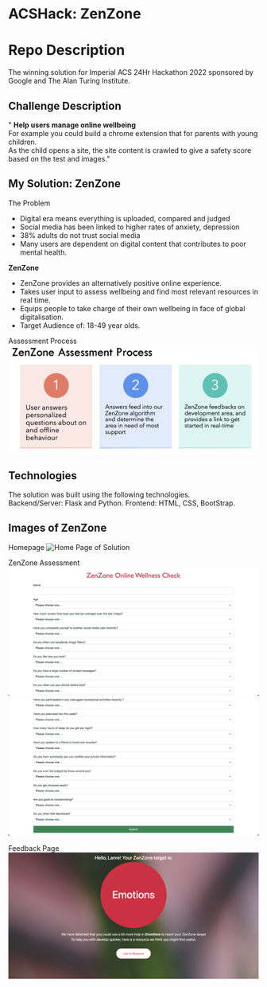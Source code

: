 # ACSHack: ZenZone
# Repo Description
The winning solution for Imperial ACS 24Hr Hackathon 2022 sponsored by Google and The Alan Turing Institute.

## Challenge Description
" <strong>Help users manage online wellbeing </strong>   
For example you could build a chrome extension that for parents with young children.  
As the child opens a site, the site content is crawled to give a safety score based on the test and images."


## My Solution: ZenZone
The Problem
- Digital era means everything is uploaded, compared and judged
- Social media has been linked to higher rates of anxiety, depression
- 38% adults do not trust social media 
- Many users are dependent on digital content that contributes to poor mental health.

<strong>ZenZone </strong>

- ZenZone provides an alternatively positive online experience.
- Takes user input to assess wellbeing and find most relevant resources in real time.
- Equips people to take charge of their own wellbeing in face of global digitalisation.
- Target Audience of: 18-49 year olds.

Assessment Process  
<img width="500" alt="ZenZone Assessment Process" src="app/static/images/README5.png">


## Technologies  
The solution was built using the following technologies.  
Backend/Server: Flask and Python. 
Frontend: HTML, CSS, BootStrap. 


## Images of ZenZone
Homepage
![Home Page of Solution](/app/static/images/README1.png "Homepage")

ZenZone Assessment
![ZenZone Assessment 1](/app/static/images/README2.png "ZenZone Assessment 1")
![ZenZone Assessment 2](/app/static/images/README3.png "Zenzone Assessment 2")

Feedback Page
![Feedback page](/app/static/images/README4.png "Feedback page")
